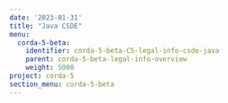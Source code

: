 ```yaml
---
date: '2023-01-31'
title: "Java CSDE"
menu:
  corda-5-beta:
    identifier: corda-5-beta-C5-legal-info-csde-java
    parent: corda-5-beta-legal-info-overview
    weight: 5000
project: corda-5
section_menu: corda-5-beta
---
```

